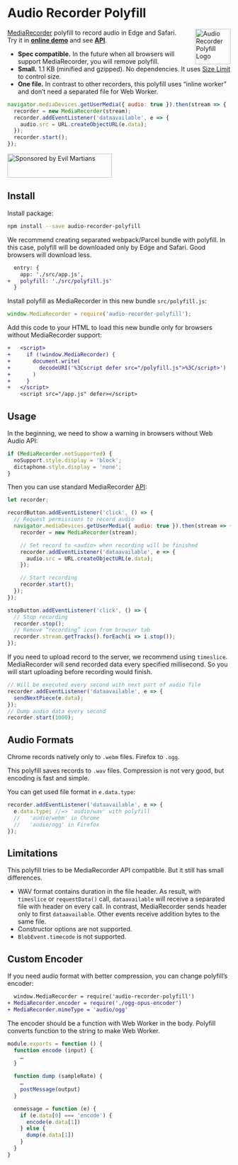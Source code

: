 # Audio Recorder Polyfill

<img align="right" width="80" height="80"
     src="./logo.svg"
     title="Audio Recorder Polyfill Logo">

[MediaRecorder] polyfill to record audio in Edge and Safari.
Try it in **[online demo]** and see **[API]**.

- **Spec compatible.** In the future when all browsers will support
  MediaRecorder, you will remove polyfill.
- **Small.** 1.1 KB (minified and gzipped). No dependencies.
  It uses [Size Limit] to control size.
- **One file.** In contrast to other recorders, this polyfill uses
  “inline worker” and don’t need a separated file for Web Worker.

```js
navigator.mediaDevices.getUserMedia({ audio: true }).then(stream => {
  recorder = new MediaRecorder(stream);
  recorder.addEventListener('dataavailable', e => {
    audio.src = URL.createObjectURL(e.data);
  });
  recorder.start();
});
```

[mediarecorder]: https://developers.google.com/web/updates/2016/01/mediarecorder
[online demo]: https://ai.github.io/audio-recorder-polyfill/
[size limit]: https://github.com/ai/size-limit
[api]: https://ai.github.io/audio-recorder-polyfill/api/MediaRecorder.html

<a href="https://evilmartians.com/?utm_source=audio-recorder-polyfill">
  <img src="https://evilmartians.com/badges/sponsored-by-evil-martians.svg"
       alt="Sponsored by Evil Martians" width="236" height="54">
</a>

## Install

Install package:

```sh
npm install --save audio-recorder-polyfill
```

We recommend creating separated webpack/Parcel bundle with polyfill.
In this case, polyfill will be downloaded only by Edge and Safari.
Good browsers will download less.

```diff
  entry: {
    app: './src/app.js',
+   polyfill: './src/polyfill.js'
  }
```

Install polyfill as MediaRecorder in this new bundle `src/polyfill.js`:

```js
window.MediaRecorder = require('audio-recorder-polyfill');
```

Add this code to your HTML to load this new bundle only for browsers
without MediaRecorder support:

```diff
+   <script>
+     if (!window.MediaRecorder) {
+       document.write(
+         decodeURI('%3Cscript defer src="/polyfill.js">%3C/script>')
+       )
+     }
+   </script>
    <script src="/app.js" defer></script>
```

## Usage

In the beginning, we need to show a warning in browsers without Web Audio API:

```js
if (MediaRecorder.notSupported) {
  noSupport.style.display = 'block';
  dictaphone.style.display = 'none';
}
```

Then you can use standard MediaRecorder [API]:

```js
let recorder;

recordButton.addEventListener('click', () => {
  // Request permissions to record audio
  navigator.mediaDevices.getUserMedia({ audio: true }).then(stream => {
    recorder = new MediaRecorder(stream);

    // Set record to <audio> when recording will be finished
    recorder.addEventListener('dataavailable', e => {
      audio.src = URL.createObjectURL(e.data);
    });

    // Start recording
    recorder.start();
  });
});

stopButton.addEventListener('click', () => {
  // Stop recording
  recorder.stop();
  // Remove “recording” icon from browser tab
  recorder.stream.getTracks().forEach(i => i.stop());
});
```

If you need to upload record to the server, we recommend using `timeslice`.
MediaRecorder will send recorded data every specified millisecond.
So you will start uploading before recording would finish.

```js
// Will be executed every second with next part of audio file
recorder.addEventListener('dataavailable', e => {
  sendNextPiece(e.data);
});
// Dump audio data every second
recorder.start(1000);
```

[api]: https://developer.mozilla.org/en-US/docs/Web/API/MediaStream_Recording_API/Using_the_MediaStream_Recording_API

## Audio Formats

Chrome records natively only to `.webm` files. Firefox to `.ogg`.

This polyfill saves records to `.wav` files. Compression
is not very good, but encoding is fast and simple.

You can get used file format in `e.data.type`:

```js
recorder.addEventListener('dataavailable', e => {
  e.data.type; //=> 'audio/wav' with polyfill
  //   'audio/webm' in Chrome
  //   'audio/ogg' in Firefox
});
```

## Limitations

This polyfill tries to be MediaRecorder API compatible.
But it still has small differences.

- WAV format contains duration in the file header. As result, with `timeslice`
  or `requestData()` call, `dataavailable` will receive a separated file
  with header on every call. In contrast, MediaRecorder sends header only
  to first `dataavailable`. Other events receive addition bytes
  to the same file.
- Constructor options are not supported.
- `BlobEvent.timecode` is not supported.

## Custom Encoder

If you need audio format with better compression,
you can change polyfill’s encoder:

```diff
  window.MediaRecorder = require('audio-recorder-polyfill')
+ MediaRecorder.encoder = require('./ogg-opus-encoder')
+ MediaRecorder.mimeType = 'audio/ogg'
```

The encoder should be a function with Web Worker in the body.
Polyfill converts function to the string to make Web Worker.

```js
module.exports = function () {
  function encode (input) {
    …
  }

  function dump (sampleRate) {
    …
    postMessage(output)
  }

  onmessage = function (e) {
    if (e.data[0] === 'encode') {
      encode(e.data[1])
    } else {
      dump(e.data[1])
    }
  }
}
```
